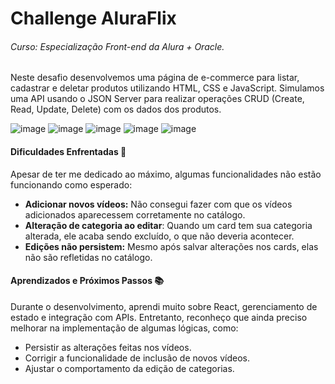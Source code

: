 # Challenge AluraFlix
###### Curso: Especialização Front-end da Alura + Oracle.
Neste desafio desenvolvemos uma página de e-commerce para listar, cadastrar e deletar produtos utilizando HTML, CSS e JavaScript. Simulamos uma API usando o JSON Server para realizar operações CRUD (Create, Read, Update, Delete) com os dados dos produtos.



  
  ![image](https://github.com/user-attachments/assets/49514216-9f9d-4d23-8b6c-c877da5e4a38)
  ![image](https://github.com/user-attachments/assets/2d64bb17-707b-40ee-8782-966db955ebde)
  ![image](https://github.com/user-attachments/assets/f0ad73a8-6956-4698-922c-03ff64bf9d57)
  ![image](https://github.com/user-attachments/assets/52ad3799-0b33-4da1-89e5-85d64eed2e87)
  ![image](https://github.com/user-attachments/assets/90713606-f367-4413-85dd-1a18d52b3aed)


#### Dificuldades Enfrentadas 🚧
Apesar de ter me dedicado ao máximo, algumas funcionalidades não estão funcionando como esperado:
- **Adicionar novos vídeos:** Não consegui fazer com que os vídeos adicionados aparecessem corretamente no catálogo.
- **Alteração de categoria ao editar**: Quando um card tem sua categoria alterada, ele acaba sendo excluído, o que não deveria acontecer.
- **Edições não persistem:** Mesmo após salvar alterações nos cards, elas não são refletidas no catálogo.

#### Aprendizados e Próximos Passos 📚
Durante o desenvolvimento, aprendi muito sobre React, gerenciamento de estado e integração com APIs. Entretanto, reconheço que ainda preciso melhorar na implementação de algumas lógicas, como:
* Persistir as alterações feitas nos vídeos.
* Corrigir a funcionalidade de inclusão de novos vídeos.
* Ajustar o comportamento da edição de categorias.
